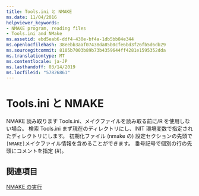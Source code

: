 ```yaml
---
title: Tools.ini と NMAKE
ms.date: 11/04/2016
helpviewer_keywords:
- NMAKE program, reading files
- Tools.ini and NMake
ms.assetid: ebd5eab6-ddf4-430e-bf4a-1db5bb84e344
ms.openlocfilehash: 38eebb3aaf07438da85b0cfe6bd3f26fb5d6db29
ms.sourcegitcommit: 8105b7003b89b73b4359644ff4281e1595352dda
ms.translationtype: MT
ms.contentlocale: ja-JP
ms.lasthandoff: 03/14/2019
ms.locfileid: "57826861"
---
```

# <a name="toolsini-and-nmake"></a>Tools.ini と NMAKE

NMAKE 読み取ります Tools.ini、メイクファイルを読み取る前に/R を使用しない場合。 検索 Tools.ini まず現在のディレクトリにし、INIT 環境変数で指定されたディレクトリにします。 初期化ファイル (nmake の) 設定セクションの先頭で`[NMAKE]`メイクファイル情報を含めることができます。 番号記号で個別の行の先頭にコメントを指定 (#)。

## <a name="see-also"></a>関連項目

[NMAKE の実行](running-nmake.md)
